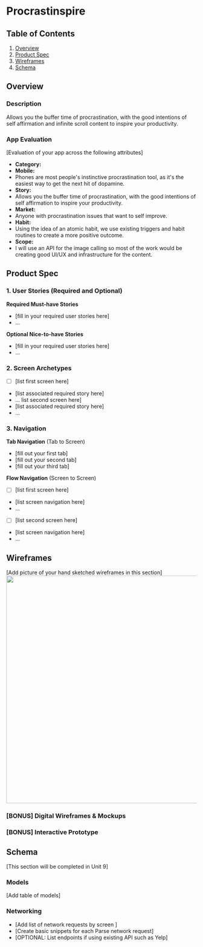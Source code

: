 # Procrastinspire

## Table of Contents

1. [Overview](#Overview)
2. [Product Spec](#Product-Spec)
3. [Wireframes](#Wireframes)
4. [Schema](#Schema)

## Overview

### Description

Allows you the buffer time of procrastination, with the good intentions of self affirmation and infinite scroll content to inspire your productivity.

### App Evaluation

[Evaluation of your app across the following attributes]
- **Category:**
- **Mobile:**
- Phones are most people's instinctive procrastination tool, as it's the easiest way to get the next hit of dopamine.
- **Story:**
- Allows you the buffer time of procrastination, with the good intentions of self affirmation to inspire your productivity.
- **Market:**
- Anyone with procrastination issues that want to self improve.
- **Habit:**
- Using the idea of an atomic habit, we use existing triggers and habit routines to create a more positive outcome.
- **Scope:**
- I will use an API for the image calling so most of the work would be creating good UI/UX and infrastructure for the content.

## Product Spec

### 1. User Stories (Required and Optional)

**Required Must-have Stories**

* [fill in your required user stories here]
* ...

**Optional Nice-to-have Stories**

* [fill in your required user stories here]
* ...

### 2. Screen Archetypes

- [ ] [list first screen here]
* [list associated required story here]
* ...
list second screen here]
* [list associated required story here]
* ...

### 3. Navigation

**Tab Navigation** (Tab to Screen)

* [fill out your first tab]
* [fill out your second tab]
* [fill out your third tab]

**Flow Navigation** (Screen to Screen)

- [ ] [list first screen here]
* [list screen navigation here]
* ...
- [ ] [list second screen here]
* [list screen navigation here]
* ...

## Wireframes

[Add picture of your hand sketched wireframes in this section]
<img src="YOUR_WIREFRAME_IMAGE_URL" width=600>

### [BONUS] Digital Wireframes & Mockups

### [BONUS] Interactive Prototype

## Schema 

[This section will be completed in Unit 9]

### Models

[Add table of models]

### Networking

- [Add list of network requests by screen ]
- [Create basic snippets for each Parse network request]
- [OPTIONAL: List endpoints if using existing API such as Yelp]
